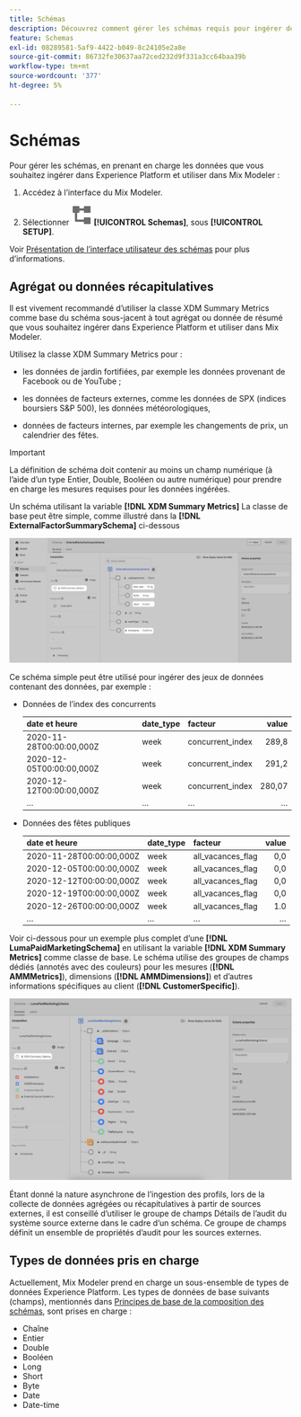 ```yaml
---
title: Schémas
description: Découvrez comment gérer les schémas requis pour ingérer des données dans Mix Modeler.
feature: Schemas
exl-id: 08289581-5af9-4422-b049-8c24105e2a8e
source-git-commit: 86732fe30637aa72ced232d9f331a3cc64baa39b
workflow-type: tm+mt
source-wordcount: '377'
ht-degree: 5%

---
```


# Schémas

Pour gérer les schémas, en prenant en charge les données que vous souhaitez ingérer dans Experience Platform et utiliser dans Mix Modeler :

1. Accédez à l’interface du Mix Modeler.

1. Sélectionner ![Schémas](../assets/icons/Schemas.svg) **[!UICONTROL Schemas]**, sous **[!UICONTROL SETUP]**.

Voir [Présentation de l’interface utilisateur des schémas](https://experienceleague.adobe.com/docs/experience-platform/xdm/ui/overview.html?lang=fr) pour plus d’informations.

## Agrégat ou données récapitulatives

Il est vivement recommandé d’utiliser la classe XDM Summary Metrics comme base du schéma sous-jacent à tout agrégat ou donnée de résumé que vous souhaitez ingérer dans Experience Platform et utiliser dans Mix Modeler.

Utilisez la classe XDM Summary Metrics pour :

- les données de jardin fortifiées, par exemple les données provenant de Facebook ou de YouTube ;

- les données de facteurs externes, comme les données de SPX (indices boursiers S&amp;P 500), les données météorologiques,

- données de facteurs internes, par exemple les changements de prix, un calendrier des fêtes.

>[!IMPORTANT]
>
>La définition de schéma doit contenir au moins un champ numérique (à l’aide d’un type Entier, Double, Booléen ou autre numérique) pour prendre en charge les mesures requises pour les données ingérées.

Un schéma utilisant la variable **[!DNL XDM Summary Metrics]** La classe de base peut être simple, comme illustré dans la **[!DNL ExternalFactorSummarySchema]** ci-dessous

![Schéma des facteurs externes](../assets/external-factors-schema.png)

Ce schéma simple peut être utilisé pour ingérer des jeux de données contenant des données, par exemple :

- Données de l’index des concurrents

  | date et heure | date_type | facteur | value |
  |---|---|---|--:|
  | 2020-11-28T00:00:00,000Z | week | concurrent_index | 289,8 |
  | 2020-12-05T00:00:00,000Z | week | concurrent_index | 291,2 |
  | 2020-12-12T00:00:00,000Z | week | concurrent_index | 280,07 |
  | … | … | … | … |

- Données des fêtes publiques

  | date et heure | date_type | facteur | value |
  |---|---|---|--:|
  | 2020-11-28T00:00:00,000Z | week | all_vacances_flag | 0,0 |
  | 2020-12-05T00:00:00,000Z | week | all_vacances_flag | 0,0 |
  | 2020-12-12T00:00:00,000Z | week | all_vacances_flag | 0,0 |
  | 2020-12-19T00:00:00,000Z | week | all_vacances_flag | 0,0 |
  | 2020-12-26T00:00:00,000Z | week | all_vacances_flag | 1.0 |
  | … | … | … | … |


Voir ci-dessous pour un exemple plus complet d’une **[!DNL LumaPaidMarketingSchema]** en utilisant la variable **[!DNL XDM Summary Metrics]** comme classe de base. Le schéma utilise des groupes de champs dédiés (annotés avec des couleurs) pour les mesures (**[!DNL AMMMetrics]**), dimensions (**[!DNL AMMDimensions]**) et d’autres informations spécifiques au client (**[!DNL CustomerSpecific]**).

![Schéma de résumé](../assets/summary-schema.png)

Étant donné la nature asynchrone de l’ingestion des profils, lors de la collecte de données agrégées ou récapitulatives à partir de sources externes, il est conseillé d’utiliser le groupe de champs Détails de l’audit du système source externe dans le cadre d’un schéma. Ce groupe de champs définit un ensemble de propriétés d’audit pour les sources externes.


## Types de données pris en charge

Actuellement, Mix Modeler prend en charge un sous-ensemble de types de données Experience Platform. Les types de données de base suivants (champs), mentionnés dans [Principes de base de la composition des schémas](https://experienceleague.adobe.com/docs/experience-platform/xdm/schema/composition.html?lang=en#data-type), sont prises en charge :

- Chaîne
- Entier
- Double
- Booléen
- Long
- Short
- Byte
- Date
- Date-time
